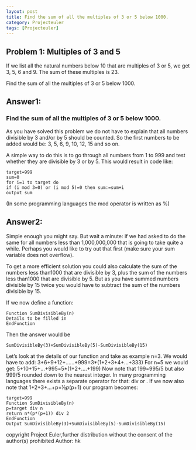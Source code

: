 ```yaml
---
layout: post
title: Find the sum of all the multiples of 3 or 5 below 1000.
category: Projecteuler
tags: [Projecteuler]
---
```


## Problem 1: Multiples of 3 and 5

If we list all the natural numbers below 10 that are multiples of 3 or 5, we get 3, 5, 6 and 9. The sum of these multiples is 23.

Find the sum of all the multiples of 3 or 5 below 1000.

## Answer1:
###  Find the sum of all the multiples of 3 or 5 below 1000.


As you have solved this problem we do not have to explain that all numbers divisible by 3
and/or by 5 should be counted.
So the first numbers to be added would be:
3, 5, 6, 9, 10, 12, 15 and so on.

A simple way to do this is to go through all numbers from 1 to 999 and test whether they are
divisible by 3 or by 5.
This would result in code like:
```
target=999
sum=0
for i=1 to target do
if (i mod 3=0) or (i mod 5)=0 then sum:=sum+i
output sum
```
(In some programming languages the mod operator is written as %)
## Answer2:
Simple enough you might say.
But wait a minute: if we had asked to do the same for all numbers less than 1,000,000,000 that
is going to take quite a while. Perhaps you would like to try out that first (make sure your sum
variable does not overflow).

To get a more efficient solution you could also calculate the sum of the numbers less
than1000 that are divisible by 3, plus the sum of the numbers less than1000 that are divisible
by 5. But as you have summed numbers divisible by 15 twice you would have to subtract the
sum of the numbers divisible by 15.

If we now define a function:
```
Function SumDivisibleBy(n)
Details to be filled in
EndFunction
```

Then the answer would be
```
SumDivisibleBy(3)+SumDivisibleBy(5)-SumDivisibleBy(15)
```

Let’s look at the details of our function and take as example n=3.
We would have to add:
3+6+9+12+......+999=3*(1+2+3+4+...+333)
For n=5 we would get:
5+10+15+...+995=5*(1+2+....+199)
Now note that 199=995/5 but also 999/5 rounded down to the nearest integer.
In many programming languages there exists a separate operator for that: div or \.
If we now also note that 1+2+3+...+p=½*p*(p+1) our program becomes:
```
target=999
Function SumDivisibleBy(n)
p=target div n
return n*(p*(p+1)) div 2
EndFunction
Output SumDivisibleBy(3)+SumDivisibleBy(5)-SumDivisibleBy(15)
```
copyright Project Euler,further distribution without the consent of the author(s) prohibited
Author: hk
